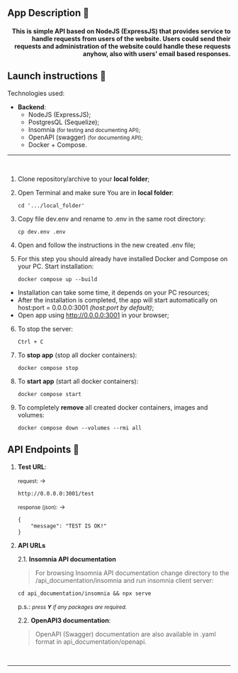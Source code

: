 ## App Description &#128196;

#### <div style="text-align: end;">This is simple API based on NodeJS (ExpressJS) that provides service to handle requests from users of the website. Users could send their requests and administration of the website could handle these requests anyhow, also with users' email based responses.</div>

## Launch instructions &#128196;

Technologies used:

- **Backend**:
  - NodeJS (ExpressJS);
  - PostgresQL (Sequelize);
  - Insomnia <span style="font-size: smaller">(for testing and documenting API);</span>
  - OpenAPI (swagger) <span style="font-size: smaller">(for documenting API);</span>
  - Docker + Compose.

---
<br>

1. Clone repository/archive to your **local folder**;
2. Open Terminal and make sure You are in **local folder**:

    ```
    cd '.../local_folder'
    ```

3. Copy file dev.env and rename to .env in the same root directory:

    ```
    cp dev.env .env
    ```

4. Open and follow the instructions in the new created .env file;

5. For this step you should already have installed Docker and Compose on your PC. Start installation:

    ```
    docker compose up --build
    ```

- Installation can take some time, it depends on your PC resources;
- After the installation is completed, the app will start automatically on host:port = 0.0.0.0:3001 *(host:port by default)*;
- Open app using <http://0.0.0.0:3001> in your browser;

6. To stop the server:

    ```
    Ctrl + C
    ```

7. To **stop app** (stop all docker containers):

    ```
    docker compose stop
    ```

8. To **start app** (start all docker containers):

    ```
    docker compose start
    ```

9. To completely **remove** all created docker containers, images and volumes:

   ```
   docker compose down --volumes --rmi all
   ```

## API Endpoints &#128196;

1. **Test URL**:

    <span style="font-size: smaller">request:</span> ->

    ```
    http://0.0.0.0:3001/test
    ```

    <span style="font-size: smaller">response (json):</span> ->

    ```
    {
        "message": "TEST IS OK!" 
    }
    ```

2. **API URLs**

    2.1. **Insomnia API documentation**

    > For browsing Insomnia API documentation change directory to the /api_documentation/insomnia and run insomnia client server:

    ```
    cd api_documentation/insomnia && npx serve
    ```

    p.s.: <span style="font-size: 12px">*press **Y** if any packages are required.*</span>

    2.2. **OpenAPI3 documentation**:

    > OpenAPI (Swagger) documentation are also available in .yaml format in api_documentation/openapi.

<br>

---
